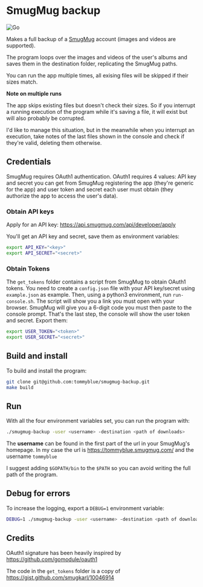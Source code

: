 # SmugMug backup

![Go](https://github.com/tommyblue/smugmug-backup/workflows/Go/badge.svg)

Makes a full backup of a [SmugMug](https://www.smugmug.com/) account (images and videos are supported).

The program loops over the images and videos of the user's albums and saves them in the destination
folder, replicating the SmugMug paths.

You can run the app multiple times, all exising files will be skipped if their sizes match.

**Note on multiple runs**

The app skips existing files but doesn't check their sizes. So if you interrupt a running execution
of the program while it's saving a file, it will exist but will also probably be corrupted.

I'd like to manage this situation, but in the meanwhile when you interrupt an execution, take notes
of the last files shown in the console and check if they're valid, deleting them otherwise.

## Credentials

SmugMug requires OAuth1 authentication. OAuth1 requires 4 values: API key and secret you can get
from SmugMug registering the app (they're generic for the app) and user token and secret each user
must obtain (they authorize the app to access the user's data).

### Obtain API keys

Apply for an API key: https://api.smugmug.com/api/developer/apply

You'll get an API key and secret, save them as environment variables:

```sh
export API_KEY="<key>"
export API_SECRET="<secret>"
```

### Obtain Tokens

The `get_tokens` folder contains a script from SmugMug to obtain OAuth1 tokens.
You need to create a `config.json` file with your API key/secret using `example.json` as example.
Then, using a python3 environment, run `run-console.sh`.
The script will show you a link you must open with your browser. SmugMug will give you a 6-digit
code you must then paste to the console prompt.
That's the last step, the console will show the user token and secret. Export them:

```sh
export USER_TOKEN="<token>"
export USER_SECRET="<secret>"
```

## Build and install

To build and install the program:

```sh
git clone git@github.com:tommyblue/smugmug-backup.git
make build
```

## Run

With all the four environment variables set, you can run the program with:

```sh
./smugmug-backup -user <username> -destination <path of downloads>
```

The **username** can be found in the first part of the url in your SmugMug's homepage.
In my case the url is https://tommyblue.smugmug.com/ and the username `tommyblue`

I suggest adding `$GOPATH/bin` to the `$PATH` so you can avoid writing the full path of the program.

## Debug for errors

To increase the logging, export a `DEBUG=1` environment variable:

```sh
DEBUG=1 ./smugmug-backup -user <username> -destination <path of downloads>
```

## Credits

OAuth1 signature has been heavily inspired by https://github.com/gomodule/oauth1

The code in the `get_tokens` folder is a copy of https://gist.github.com/smugkarl/10046914
